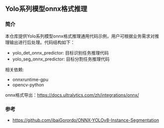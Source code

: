 ## Yolo系列模型onnx格式推理
### 简介
本仓库提供Yolo系列模型onnx格式推理通用代码示例，用户可根据业务需求对推理输出进行后处理。代码结构如下：
* yolo_det_onnx_predictor: 目标识别任务推理代码
* yolo_seg_onnx_predictor: 目标分割任务推理代码

相关依赖:
* onnxruntime-gpu
* opencv-python

onnx格式导出：https://docs.ultralytics.com/zh/integrations/onnx/

### 参考
* https://github.com/ibaiGorordo/ONNX-YOLOv8-Instance-Segmentation

